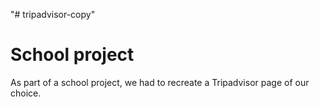 "# tripadvisor-copy" 

# School project

As part of a school project, we had to recreate a Tripadvisor page of our choice.
